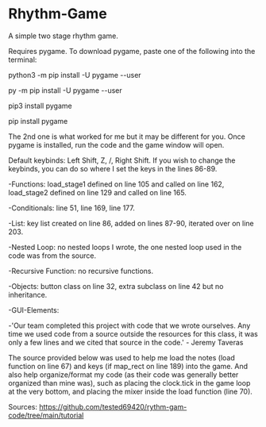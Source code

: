 # Rhythm-Game
A simple two stage rhythm game.


Requires pygame. To download pygame, paste one of the following into the terminal:

python3 -m pip install -U pygame --user

py -m pip install -U pygame --user

pip3 install pygame

pip install pygame


The 2nd one is what worked for me but it may be different for you. Once pygame is installed, run the code and the game window will open.

Default keybinds: Left Shift, Z, /, Right Shift.
If you wish to change the keybinds, you can do so where I set the keys in the lines 86-89.

-Functions: load_stage1 defined on line 105 and called on line 162, load_stage2 defined on line 129 and called on line 165.

-Conditionals: line 51, line 169, line 177.

-List: key list created on line 86, added on lines 87-90, iterated over on line 203.

-Nested Loop: no nested loops I wrote, the one nested loop used in the code was from the source.

-Recursive Function: no recursive functions.

-Objects: button class on line 32, extra subclass on line 42 but no inheritance.

-GUI-Elements: 

-'Our team completed this project with code that we wrote ourselves. Any time we used code from a source outside the resources for this class, it was only a few lines and we cited that source in the code.' - Jeremy Taveras

The source provided below was used to help me load the notes (load function on line 67) and keys (if map_rect on line 189) into the game. And also help organize/format my code (as their code was generally better organized than mine was), such as placing the clock.tick in the game loop at the very bottom, and placing the mixer inside the load function (line 70).

Sources: https://github.com/tested69420/rythm-gam-code/tree/main/tutorial
